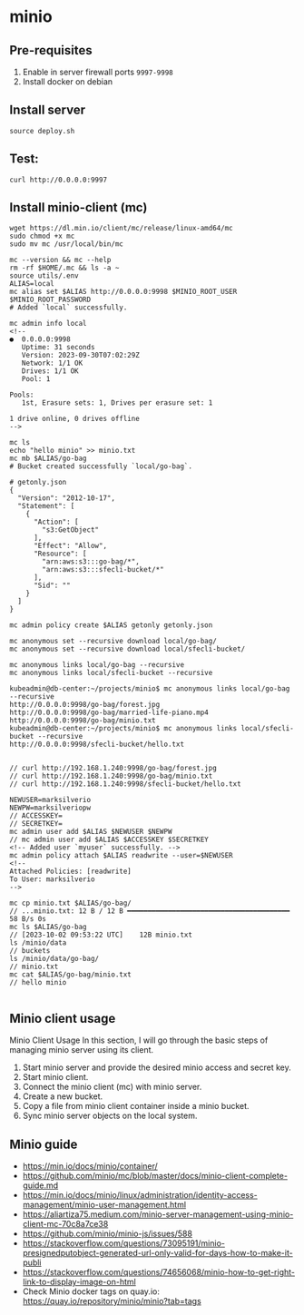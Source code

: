 # minio

## Pre-requisites
1. Enable in server firewall ports `9997-9998`
2. Install docker on debian

## Install server
`source deploy.sh`

## Test: 
`curl http://0.0.0.0:9997`

## Install minio-client (mc)
```
wget https://dl.min.io/client/mc/release/linux-amd64/mc
sudo chmod +x mc
sudo mv mc /usr/local/bin/mc

mc --version && mc --help
rm -rf $HOME/.mc && ls -a ~
source utils/.env
ALIAS=local
mc alias set $ALIAS http://0.0.0.0:9998 $MINIO_ROOT_USER $MINIO_ROOT_PASSWORD
# Added `local` successfully.

mc admin info local
<!-- 
●  0.0.0.0:9998
   Uptime: 31 seconds
   Version: 2023-09-30T07:02:29Z
   Network: 1/1 OK
   Drives: 1/1 OK
   Pool: 1

Pools:
   1st, Erasure sets: 1, Drives per erasure set: 1

1 drive online, 0 drives offline 
-->

mc ls
echo "hello minio" >> minio.txt
mc mb $ALIAS/go-bag
# Bucket created successfully `local/go-bag`.

# getonly.json
{
  "Version": "2012-10-17",
  "Statement": [
	{
	  "Action": [
		"s3:GetObject"
	  ],
	  "Effect": "Allow",
	  "Resource": [
		"arn:aws:s3:::go-bag/*",
		"arn:aws:s3:::sfecli-bucket/*"
	  ],
	  "Sid": ""
	}
  ]
}

mc admin policy create $ALIAS getonly getonly.json

mc anonymous set --recursive download local/go-bag/
mc anonymous set --recursive download local/sfecli-bucket/

mc anonymous links local/go-bag --recursive
mc anonymous links local/sfecli-bucket --recursive

kubeadmin@db-center:~/projects/minio$ mc anonymous links local/go-bag --recursive
http://0.0.0.0:9998/go-bag/forest.jpg
http://0.0.0.0:9998/go-bag/married-life-piano.mp4
http://0.0.0.0:9998/go-bag/minio.txt
kubeadmin@db-center:~/projects/minio$ mc anonymous links local/sfecli-bucket --recursive
http://0.0.0.0:9998/sfecli-bucket/hello.txt


// curl http://192.168.1.240:9998/go-bag/forest.jpg
// curl http://192.168.1.240:9998/go-bag/minio.txt
// curl http://192.168.1.240:9998/sfecli-bucket/hello.txt

NEWUSER=marksilverio
NEWPW=marksilveriopw
// ACCESSKEY=
// SECRETKEY=
mc admin user add $ALIAS $NEWUSER $NEWPW
// mc admin user add $ALIAS $ACCESSKEY $SECRETKEY
<!-- Added user `myuser` successfully. -->
mc admin policy attach $ALIAS readwrite --user=$NEWUSER
<!-- 
Attached Policies: [readwrite]
To User: marksilverio
-->

mc cp minio.txt $ALIAS/go-bag/
// ...minio.txt: 12 B / 12 B ━━━━━━━━━━━━━━━━━━━━━━━━━━━━━━━━━━━━━━━━ 58 B/s 0s
mc ls $ALIAS/go-bag
// [2023-10-02 09:53:22 UTC]    12B minio.txt
ls /minio/data
// buckets
ls /minio/data/go-bag/
// minio.txt
mc cat $ALIAS/go-bag/minio.txt
// hello minio


```

## Minio client usage
Minio Client Usage
In this section, I will go through the basic steps of managing minio server using its client.

1. Start minio server and provide the desired minio access and secret key.
2. Start minio client.
3. Connect the minio client (mc) with minio server.
4. Create a new bucket.
5. Copy a file from minio client container inside a minio bucket.
6. Sync minio server objects on the local system.


## Minio guide
- https://min.io/docs/minio/container/
- https://github.com/minio/mc/blob/master/docs/minio-client-complete-guide.md
- https://min.io/docs/minio/linux/administration/identity-access-management/minio-user-management.html
- https://aliartiza75.medium.com/minio-server-management-using-minio-client-mc-70c8a7ce38
- https://github.com/minio/minio-js/issues/588
- https://stackoverflow.com/questions/73095191/minio-presignedputobject-generated-url-only-valid-for-days-how-to-make-it-publi
- https://stackoverflow.com/questions/74656068/minio-how-to-get-right-link-to-display-image-on-html
- Check Minio docker tags on quay.io: https://quay.io/repository/minio/minio?tab=tags
